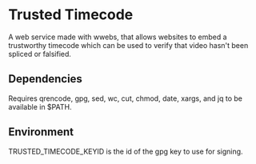 # Trusted Timecode

A web service made with wwebs, that allows websites to embed a trustworthy timecode which can be used to verify that video hasn't been spliced or falsified.

## Dependencies

Requires qrencode, gpg, sed, wc, cut, chmod, date, xargs, and jq to be available in $PATH.

## Environment

TRUSTED_TIMECODE_KEYID is the id of the gpg key to use for signing.